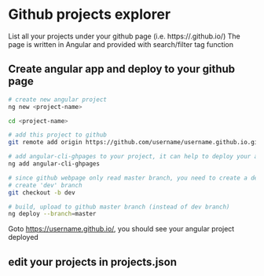 # Github projects explorer
List all your projects under your github page (i.e. https://<username>.github.io/) 
The page is written in Angular and provided with search/filter tag function 

## Create angular app and deploy to your github page
```bash
# create new angular project
ng new <project-name> 

cd <project-name>

# add this project to github 
git remote add origin https://github.com/username/username.github.io.git 

# add angular-cli-ghpages to your project, it can help to deploy your app to github host
ng add angular-cli-ghpages  

# since github webpage only read master branch, you need to create a dev branch for development and master branch for your deployment
# create 'dev' branch
git checkout -b dev 

# build, upload to github master branch (instead of dev branch)
ng deploy --branch=master 
```

Goto https://username.github.io/, you should see your angular project deployed

## edit your projects in projects.json
